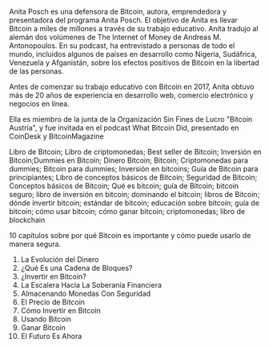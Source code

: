 Anita Posch es una defensora de Bitcoin, autora, emprendedora y presentadora del programa Anita Posch. El objetivo de Anita es llevar Bitcoin a miles de millones a través de su trabajo educativo. Anita tradujo al alemán dos volúmenes de The Internet of Money de Andreas M. Antonopoulos. En su podcast, ha entrevistado a personas de todo el mundo, incluidos algunos de países en desarrollo como Nigeria, Sudáfrica, Venezuela y Afganistán, sobre los efectos positivos de Bitcoin en la libertad de las personas.

Antes de comenzar su trabajo educativo con Bitcoin en 2017, Anita obtuvo más de 20 años de experiencia en desarrollo web, comercio electrónico y negocios en línea.

Ella es miembro de la junta de la Organización Sin Fines de Lucro "Bitcoin Austria", y fue invitada en el podcast What Bitcoin Did, presentado en CoinDesk y BitcoinMagazine

Libro de Bitcoin; Libro de criptomonedas; Best seller de Bitcoin; Inversión en Bitcoin;Dummies en Bitcoin; Dinero Bitcoin; Bitcoin; Criptomonedas para dummies; Bitcoin para dummies; Inversión en bitcoins; Guía de Bitcoin para principiantes; Libro de conceptos básicos de Bitcoin; Seguridad de Bitcoin; Conceptos básicos de Bitcoin; Qué es bitcoin; guía de Bitcoin; bitcoin seguro; libro de inversión en bitcoin; dominando el bitcoin; libros de Bitcoin; dónde invertir bitcoin; estándar de bitcoin; educación sobre bitcoin; guía de bitcoin; cómo usar bitcoin; cómo ganar bitcoin; criptomonedas; libro de blockchain

10 capítulos sobre por qué Bitcoin es importante y cómo puede usarlo de manera segura.
1. La Evolución del Dinero
2. ¿Qué Es una Cadena de Bloques?
3. ¿Invertir en Bitcoin?
4. La Escalera Hacia La Soberanía Financiera
5. Almacenando Monedas Con Seguridad
6. El Precio de Bitcoin
7. Cómo Invertir en Bitcoin
8. Usando Bitcoin
9. Ganar Bitcoin
10. El Futuro Es Ahora

